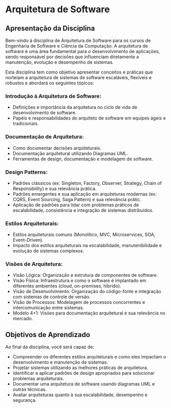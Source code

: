 # Arquitetura de Software


## Apresentação da Disciplina

Bem-vindo à disciplina de Arquitetura de Software para os cursos de Engenharia de Software e Ciência da Computação. A arquitetura de software é uma área fundamental para o desenvolvimento de aplicações, sendo responsável por decisões que influenciam diretamente a manutenção, evolução e desempenho de sistemas. 

Esta disciplina tem como objetivo apresentar conceitos e práticas que norteiam a arquitetura de sistemas de software escaláveis, flexíveis e robustos e abordará os seguintes tópicos:

### Introdução à Arquitetura de Software:
- Definições e importância da arquitetura no ciclo de vida de desenvolvimento de software.
- Papéis e responsabilidades do arquiteto de software em equipes ágeis e tradicionais.

### Documentação de Arquitetura:
- Como documentar decisões arquiteturais.
- Documentação arquitetural utilizando Diagramas UML.
- Ferramentas de design, documentação e modelagem de software.

### Design Patterns:
- Padrões clássicos (ex: Singleton, Factory, Observer, Strategy, Chain of Responsibility) e sua relevância prática.
- Padrões emergentes e sua aplicação em arquiteturas modernas (ex: CQRS, Event Sourcing, Saga Pattern) e sua relevância prátic.
- Aplicação de padrões para lidar com problemas práticos de escalabilidade, consistência e integração de sistemas distribuídos.

### Estilos Arquiteturais:
- Estilos arquiteturais comuns (Monolítico, MVC, Microservices, SOA, Event-Driven).
- Impacto dos estilos arquiteturais na escalabilidade, manutenibilidade e evolução de sistemas complexos.

### Visões de Arquitetura:
- Visão Lógica: Organização e estrutura de componentes de software.
- Visão Física: Infraestrutura e como o software é implantado em diferentes ambientes (cloud, on-premises, híbrido).
- Visão de Desenvolvimento: Organização do código-fonte e integração com sistemas de controle de versão.
- Visão de Processos: Modelagem de processos concorrentes e intercomunicação entre sistemas.
- Modelo 4+1: Visões para documentação arquitetural e sua relevância no mercado.

## Objetivos de Aprendizado

Ao final da disciplina, você será capaz de:

- Compreender os diferentes estilos arquiteturais e como eles impactam o desenvolvimento e manutenção de sistemas.
- Projetar sistemas utilizando as melhores práticas de arquitetura.
- Identificar e aplicar padrões de design apropriados para solucionar problemas arquiteturais.
- Documentar uma arquitetura de software usando diagramas UML e outras técnicas.
- Avaliar arquiteturas quanto à sua escalabilidade, desempenho e segurança.

<!--

### Tecnologias Emergentes e Ferramentas de Suporte:
- Introdução à Infraestrutura como Código e sua aplicação na arquitetura de software: (Pipelines CI/CD), Orquestração de Containers (Docker, Kubernetes), Serverless Computing. 
- Ferramentas para modelagem, automação e testes arquiteturais (ex: Ansible, Terraform, Jenkins, Artifactory).
- Ferramentas de observabilidade (ex: Prometheus, Grafana) no monitoramento de arquiteturas complexas.


1. Introdução à Arquitetura de Software

Conexão com o mercado: como o papel do arquiteto de software evoluiu em startups, empresas de tecnologia e grandes corporações.
2. Estilos Arquiteturais
Arquitetura monolítica vs. microservices: Quando utilizar cada uma e suas implicações.
Arquitetura orientada a serviços (SOA) e arquitetura orientada a eventos (Event-Driven).

3. Padrões Arquiteturais
Padrões arquiteturais consolidados no mercado (Monolítica, Microservices, SOA, Event-Driven).
Escolha de padrões de acordo com os requisitos não funcionais: escalabilidade, desempenho, segurança e resiliência.
Discussão de casos de estudo reais e suas implementações no mercado (exemplos: Netflix, Amazon, Uber).
4. Visões de Arquitetura

5. Documentação de Arquitetura
Documentação arquitetural com base em práticas de mercado: como diferentes empresas abordam a documentação de sistemas de larga escala.
Uso de Diagramas UML e ferramentas colaborativas (ex: Lucidchart, Draw.io, Enterprise Architect).
Abordagem Lean para documentação arquitetural.
6. Design Patterns Aplicados à Arquitetura de Software


7. Arquiteturas Populares no Mercado
- Arquitetura em ambientes de alta disponibilidade (HA) e baixa latência (ex: sistemas financeiros, e-commerce).
- Arquitetura para o desenvolvimento de sistemas globais (multi-região, multi-cloud).
- Arquitetura evolutiva e abordagem baseada em migrações de sistemas legados para novas arquiteturas.

### 8. Tecnologias Emergentes e Ferramentas de Suporte
- Padrões de infraestrutura e tecnologias emergentes: containers (Docker, Kubernetes), serverless computing, edge computing, IA, e blockchain.
- Ferramentas para modelagem, automação e testes arquiteturais: Terraform, Ansible, Jenkins, AWS CloudFormation, entre outras.
- Ferramentas de observabilidade (ex: Prometheus, Grafana) no monitoramento e manutenção de arquiteturas complexas.

Conteúdo Programático
Introdução à Arquitetura de Software:

Definição, importância e desafios.
Diferença entre arquitetura e design detalhado.
Visões de Arquitetura:

Visão Lógica: Como o sistema é organizado em termos de componentes.
Visão de Desenvolvimento: Estrutura do código fonte, módulos e pacotes.
Visão Física: Componentes de hardware e sua interação com o software.
Visão de Processos: Modelagem de processos concorrentes e comunicação entre eles.
Diagramas UML:

Diagrama de Casos de Uso: Modelagem dos requisitos funcionais.
Diagrama de Classes: Modelagem da estrutura estática do sistema.
Diagrama de Sequência: Modelagem das interações entre componentes ao longo do tempo.
Diagrama de Componentes: Organização dos componentes de software e suas interações.
Diagrama de Estados: Representação do ciclo de vida dos objetos.
Padrões Arquiteturais:

Arquitetura Monolítica: Aplicações unificadas.
Microservices: Serviços independentes e escaláveis.
SOA: Arquitetura orientada a serviços.
Arquitetura Orientada a Eventos: Foco em comunicação assíncrona.
Design Patterns:

Singleton: Garantir uma única instância de uma classe.
Factory Method: Criação de objetos sem expor a lógica de criação ao cliente.
Observer: Comunicação entre objetos de forma desacoplada.
Chain of Responsibility: Passagem de responsabilidade de forma flexível.
Documentação e Qualidade de Arquitetura:


Avaliação da qualidade arquitetural (manutenibilidade, extensibilidade, desempenho).
Avaliação
A avaliação será baseada nos seguintes critérios:

Trabalhos Práticos (40%): Modelagem de sistemas utilizando diagramas UML.
Projeto Final (50%): Implementação de uma arquitetura completa para um sistema, utilizando os conceitos e padrões discutidos.
Participação e Discussão (10%): Envolvimento em discussões de casos práticos e debates sobre decisões arquiteturais.
Projeto Final
O projeto final consistirá na elaboração e documentação completa de uma arquitetura de software para um sistema de média complexidade. Os grupos deverão aplicar as visões de arquitetura, padrões de design e modelagem UML. A entrega deverá incluir:

Diagrama de Casos de Uso.
Diagrama de Classes.
Diagrama de Componentes.
Justificativa das escolhas arquiteturais e padrões.
Recursos
Para facilitar o aprendizado, recomenda-se a leitura dos seguintes materiais:

Livro "Software Architecture in Practice"
Design Patterns - Elements of Reusable Object-Oriented Software
Documentação UML

-->